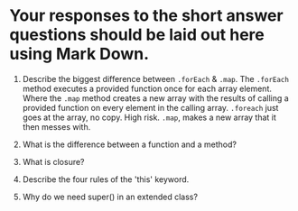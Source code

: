 # Your responses to the short answer questions should be laid out here using Mark Down.


1. Describe the biggest difference between `.forEach` & `.map`.
The `.forEach` method executes a provided function once for each array element. Where the `.map` method creates a new array with the results of calling a provided function on every element in the calling array.
`.foreach` just goes at the array, no copy. High risk. `.map`, makes a new array that it then messes with.

2. What is the difference between a function and a method?




3. What is closure?




4. Describe the four rules of the 'this' keyword.




5. Why do we need super() in an extended class?




